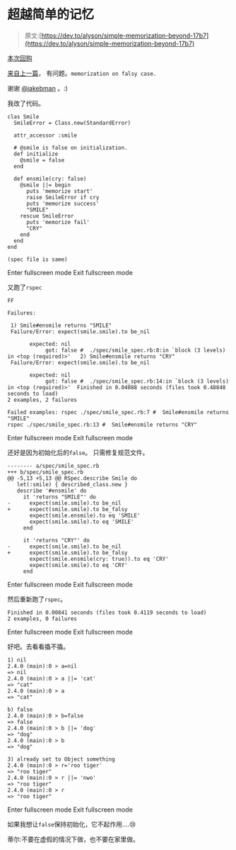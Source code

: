 # 超越简单的记忆

> 原文:[https://dev.to/alyson/simple-memorization-beyond-17b7](https://dev.to/alyson/simple-memorization-beyond-17b7)

[本次回购](https://github.com/shtakai/simple-smile)

[来自上一篇](https://dev.to/alyson/simple-memorization-36ic)，
有问题。`memorization on falsy case.`

谢谢 [@jakebman](https://dev.to/jakebman) 。:)

我改了代码。

```
clas Smile
  SmileError = Class.new(StandardError)

  attr_accessor :smile

  # @smile is false on initialization.
  def initialize
    @smile = false
  end

  def ensmile(cry: false)
    @smile ||= begin
      puts 'memorize start'
      raise SmileError if cry
      puts 'memorize success'
      "SMILE"
    rescue SmileError
      puts 'memorize fail'
      "CRY"
    end
  end
end

(spec file is same) 
```

Enter fullscreen mode Exit fullscreen mode

又跑了`rspec`

```
FF

Failures:

 1) Smile#ensmile returns "SMILE"
 Failure/Error: expect(smile.smile).to be_nil

       expected: nil
            got: false #  ./spec/smile_spec.rb:8:in `block (3 levels) in <top (required)>'   2) Smile#ensmile returns "CRY"
 Failure/Error: expect(smile.smile).to be_nil

       expected: nil
            got: false #  ./spec/smile_spec.rb:14:in `block (3 levels) in <top (required)>'  Finished in 0.04088 seconds (files took 0.48848 seconds to load)
2 examples, 2 failures

Failed examples: rspec ./spec/smile_spec.rb:7 #  Smile#ensmile returns "SMILE"
rspec ./spec/smile_spec.rb:13 #  Smile#ensmile returns "CRY" 
```

Enter fullscreen mode Exit fullscreen mode

还好是因为初始化后的`false`。
只需修复规范文件。

```
-------- a/spec/smile_spec.rb
+++ b/spec/smile_spec.rb
@@ -5,13 +5,13 @@ RSpec.describe Smile do
   let(:smile) { described_class.new }
   describe '#ensmile' do
     it 'returns "SMILE"' do
-      expect(smile.smile).to be_nil
+      expect(smile.smile).to be_falsy
       expect(smile.ensmile).to eq 'SMILE'
       expect(smile.smile).to eq 'SMILE'
     end

     it 'returns "CRY"' do
-      expect(smile.smile).to be_nil
+      expect(smile.smile).to be_falsy
       expect(smile.ensmile(cry: true)).to eq 'CRY'
       expect(smile.smile).to eq 'CRY'
     end 
```

Enter fullscreen mode Exit fullscreen mode

然后重新跑了`rspec`。

```
Finished in 0.00841 seconds (files took 0.4119 seconds to load)
2 examples, 0 failures 
```

Enter fullscreen mode Exit fullscreen mode

好吧。去看看撬不撬。

```
1) nil
2.4.0 (main):0 > a=nil
=> nil
2.4.0 (main):0 > a ||= 'cat'
=> "cat"
2.4.0 (main):0 > a
=> "cat"

b) false
2.4.0 (main):0 > b=false
=> false
2.4.0 (main):0 > b ||= 'dog'
=> "dog"
2.4.0 (main):0 > b
=> "dog"

3) already set to Object something
2.4.0 (main):0 > r='roo tiger'
=> "roo tiger"
2.4.0 (main):0 > r ||= 'nwo'
=> "roo tiger"
2.4.0 (main):0 > r
=> "roo tiger" 
```

Enter fullscreen mode Exit fullscreen mode

如果我想让`false`保持初始化，它不起作用....😢

蒂尔:不要在虚假的情况下做，也不要在家里做。